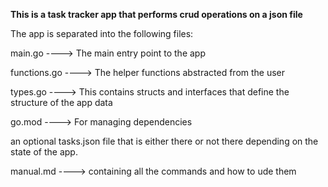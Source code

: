 __This is a task tracker app that performs crud operations on a json file__

The app is separated into the following files:

main.go ----> The main entry point to the app

functions.go ----> The helper functions abstracted from the user

types.go ----> This contains structs and interfaces that define the structure of the app data

go.mod ----> For managing dependencies

an optional tasks.json file that is either there or not there depending on the state of the app.

manual.md ----> containing all the commands and how to ude them
